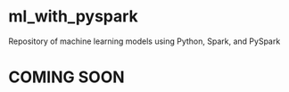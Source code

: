 # ml_with_pyspark
Repository of machine learning models using Python, Spark, and PySpark

# COMING SOON
